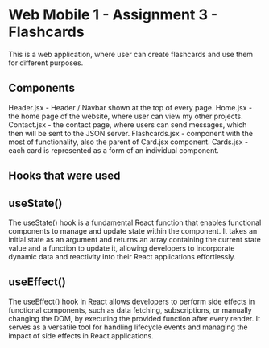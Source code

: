# Web Mobile 1 - Assignment 3 - Flashcards

This is a web application, where user can create flashcards and use them for different purposes.

## Components

Header.jsx - Header / Navbar shown at the top of every page.
Home.jsx - the home page of the website, where user can view my other projects.
Contact.jsx - the contact page, where users can send messages, which then will be sent to the JSON server.
Flashcards.jsx - component with the most of functionality, also the parent of Card.jsx component.
Cards.jsx - each card is represented as a form of an individual component.

## Hooks that were used

## useState()

The useState() hook is a fundamental React function that enables functional components to manage and update state within the component. It takes an initial state as an argument and returns an array containing the current state value and a function to update it, allowing developers to incorporate dynamic data and reactivity into their React applications effortlessly.

## useEffect()

The useEffect() hook in React allows developers to perform side effects in functional components, such as data fetching, subscriptions, or manually changing the DOM, by executing the provided function after every render. It serves as a versatile tool for handling lifecycle events and managing the impact of side effects in React applications.
